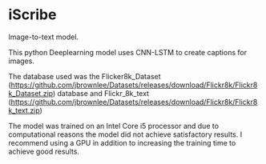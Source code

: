 # iScribe
Image-to-text model.

This python Deeplearning model uses CNN-LSTM to create captions for images.

The database used was the Flicker8k_Dataset (https://github.com/jbrownlee/Datasets/releases/download/Flickr8k/Flickr8k_Dataset.zip) database and
Flickr_8k_text (https://github.com/jbrownlee/Datasets/releases/download/Flickr8k/Flickr8k_text.zip)

The model was trained on an Intel Core i5 processor and due to computational reasons the model did not achieve satisfactory results. I recommend using a GPU in addition to increasing the training time to achieve good results.
